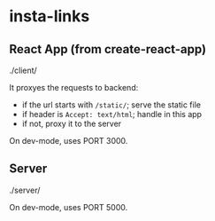 # insta-links


## React App (from create-react-app)

./client/

It proxyes the requests to backend:
- if the url starts with `/static/`; serve the static file
- if header is `Accept: text/html`; handle in this app
- if not, proxy it to the server

On dev-mode, uses PORT 3000.

## Server

./server/

On dev-mode, uses PORT 5000.
